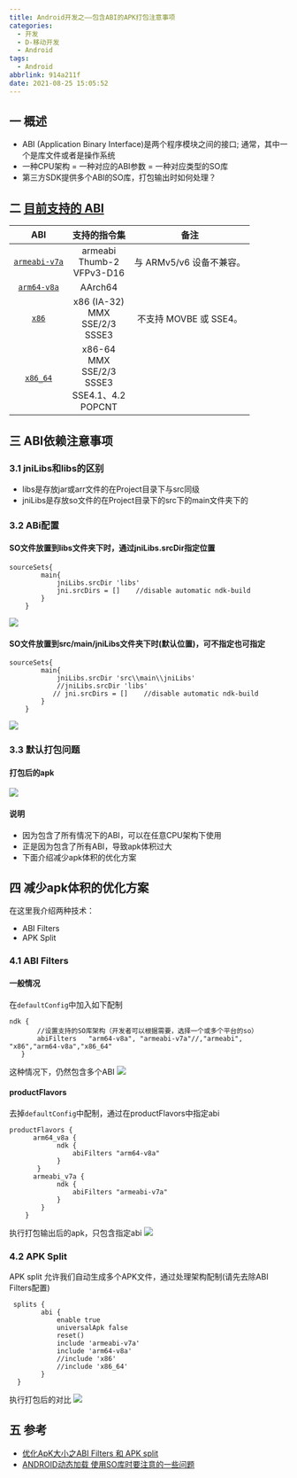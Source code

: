 ```yaml
---
title: Android开发之——包含ABI的APK打包注意事项
categories:
  - 开发
  - D-移动开发
  - Android
tags:
  - Android
abbrlink: 914a211f
date: 2021-08-25 15:05:52
---
```

## 一 概述

* ABI (Application Binary Interface)是两个程序模块之间的接口; 通常，其中一个是库文件或者是操作系统
* 一种CPU架构 = 一种对应的ABI参数 = 一种对应类型的SO库
* 第三方SDK提供多个ABI的SO库，打包输出时如何处理？

<!--more-->

## 二 [目前支持的 ABI][00]

|                             ABI                              |                         支持的指令集                         |           备注           |
| :----------------------------------------------------------: | :----------------------------------------------------------: | :----------------------: |
| [`armeabi-v7a`](https://developer.android.google.cn/ndk/guides/abis?hl=zh_cn#v7a) |               armeabi<br>Thumb-2<br/>VFPv3-D16               | 与 ARMv5/v6 设备不兼容。 |
| [`arm64-v8a`](https://developer.android.google.cn/ndk/guides/abis?hl=zh_cn#arm64-v8a) |                           AArch64                            |                          |
| [`x86`](https://developer.android.google.cn/ndk/guides/abis?hl=zh_cn#x86) |          x86 (IA-32)<br/>MMX<br/>SSE/2/3<br/>SSSE3           |  不支持 MOVBE 或 SSE4。  |
| [`x86_64`](https://developer.android.google.cn/ndk/guides/abis?hl=zh_cn#86-64) | x86-64<br/>MMX<br/>SSE/2/3<br/>SSSE3<br/>SSE4.1、4.2<br/>POPCNT |                          |

## 三  ABI依赖注意事项

### 3.1  jniLibs和libs的区别

- libs是存放jar或arr文件的在Project目录下与src同级
- jniLibs是存放so文件的在Project目录下的src下的main文件夹下的

### 3.2 ABi配置

#### SO文件放置到libs文件夹下时，通过jniLibs.srcDir指定位置

```
sourceSets{
        main{
            jniLibs.srcDir 'libs'
            jni.srcDirs = []    //disable automatic ndk-build
        }
    }
```
![][1]

#### SO文件放置到src/main/jniLibs文件夹下时(默认位置)，可不指定也可指定

```
sourceSets{
        main{
            jniLibs.srcDir 'src\\main\\jniLibs'
            //jniLibs.srcDir 'libs'
           // jni.srcDirs = []    //disable automatic ndk-build
        }
    }
```
![][2]

### 3.3 默认打包问题

#### 打包后的apk
![][3]

#### 说明

* 因为包含了所有情况下的ABI，可以在任意CPU架构下使用
* 正是因为包含了所有ABI，导致apk体积过大
* 下面介绍减少apk体积的优化方案

## 四 减少apk体积的优化方案

在这里我介绍两种技术：

- ABI Filters
- APK Split

### 4.1 ABI Filters

#### 一般情况

在`defaultConfig`中加入如下配制

```
ndk {
       //设置支持的SO库架构（开发者可以根据需要，选择一个或多个平台的so）
       abiFilters   "arm64-v8a", "armeabi-v7a"//,"armeabi", "x86","arm64-v8a","x86_64"
   }
```

这种情况下，仍然包含多个ABI
![][4]

#### productFlavors

去掉`defaultConfig`中配制，通过在productFlavors中指定abi

```
productFlavors {
      arm64_v8a {
            ndk {
                abiFilters "arm64-v8a"
            }
       }
      armeabi_v7a {
            ndk {
                abiFilters "armeabi-v7a"
            }
        }
    }
```

执行打包输出后的apk，只包含指定abi
![][5]

### 4.2 APK Split

APK split 允许我们自动生成多个APK文件，通过处理架构配制(请先去除ABI Filters配置)

```
 splits {
        abi {
            enable true
            universalApk false
            reset()
            include 'armeabi-v7a'
            include 'arm64-v8a'
            //include 'x86'
            //include 'x86_64'
        }
  }
```

执行打包后的对比
![][6]

## 五 参考
* [优化ApK大小之ABI Filters 和 APK split][01]
* [ANDROID动态加载 使用SO库时要注意的一些问题][02]


[00]:https://developer.android.google.cn/ndk/guides/abis?hl=zh_cn#gradle
[01]:https://www.bianchengquan.com/article/240058.html
[02]:https://blog.csdn.net/eric4784510/article/details/53609165
[1]:https://raw.githubusercontent.com/PGzxc/CDN/master/blog-android/android-abi-jniLibs-src.png
[2]:https://raw.githubusercontent.com/PGzxc/CDN/master/blog-android/android-abi-jniLibs-set.png
[3]:https://raw.githubusercontent.com/PGzxc/CDN/master/blog-android/android-abi-all-release-oversize.png
[4]:https://raw.githubusercontent.com/PGzxc/CDN/master/blog-android/android-abi-abifilter-set.png
[5]:https://raw.githubusercontent.com/PGzxc/CDN/master/blog-android/android-abi-productFlavors.png
[6]:https://raw.githubusercontent.com/PGzxc/CDN/master/blog-android/android-abi-split-apk.png